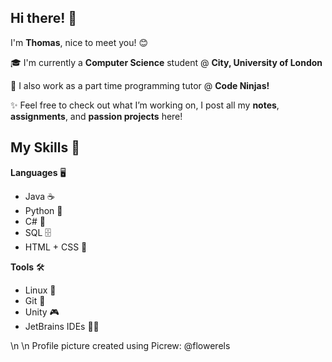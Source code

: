 ## Hi there! 👋

I'm **Thomas**, nice to meet you! 😊

‍🎓 I'm currently a **Computer Science** student @ **City, University of London**

💼 I also work as a part time programming tutor @ **Code Ninjas!**

✨ Feel free to check out what I’m working on, I post all my **notes**, **assignments**, and **passion projects** here!


## My Skills 🚀

**Languages** 🖥️

- Java ☕
- Python 🐍
- C# 💜
- SQL 🗄️
- HTML + CSS 🎨

**Tools** 🛠️

- Linux 🐧
- Git 🌱
- Unity 🎮
- JetBrains IDEs 👨‍💻

\n
\n
Profile picture created using Picrew: @flowerels
